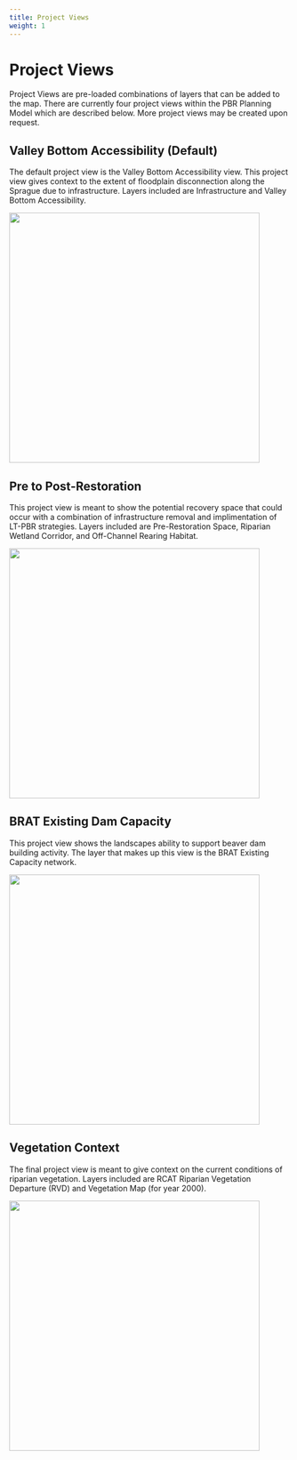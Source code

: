 ```yaml
---
title: Project Views
weight: 1
---
```


# Project Views 
Project Views are pre-loaded combinations of layers that can be added to the map. There are currently four project views within the PBR Planning Model which are described below. More project views may be created upon request. 

## Valley Bottom Accessibility (Default) 

The default project view is the Valley Bottom Accessibility view. This project view gives context to the extent of floodplain disconnection along the Sprague due to infrastructure. Layers included are Infrastructure and Valley Bottom Accessibility. 

<img src="{{ site.baseurl }}/assets/images/PV1.PNG" width="450">

## Pre to Post-Restoration 

This project view is meant to show the potential recovery space that could occur with a combination of infrastructure removal and implimentation of LT-PBR strategies. Layers included are Pre-Restoration Space, Riparian Wetland Corridor, and Off-Channel Rearing Habitat. 

<img src="{{ site.baseurl }}/assets/images/PV2.PNG" width="450">

## BRAT Existing Dam Capacity 

This project view shows the landscapes ability to support beaver dam building activity. The layer that makes up this view is the BRAT Existing Capacity network. 

<img src="{{ site.baseurl }}/assets/images/PV3.PNG" width="450">

## Vegetation Context 

The final project view is meant to give context on the current conditions of riparian vegetation. Layers included are RCAT Riparian Vegetation Departure (RVD) and Vegetation Map (for year 2000). 

<img src="{{ site.baseurl }}/assets/images/PV4.PNG" width="450">

